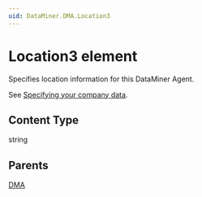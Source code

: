 ```yaml
---
uid: DataMiner.DMA.Location3
---
```


# Location3 element

Specifies location information for this DataMiner Agent.

See [Specifying your company data](xref:Specifying_your_company_data).

## Content Type

string

## Parents

[DMA](xref:DataMiner.DMA)
